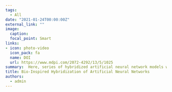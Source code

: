 ```yaml
---
tags:
  - All
date: "2021-01-24T00:00:00Z"
external_link: ""
image:
  caption: 
  focal_point: Smart
links:
- icon: photo-video
  icon_pack: fa
  name: DOI
  url: https://www.mdpi.com/2072-4292/13/5/1025
summary:  Here, series of hybridized artificial neural network models with bio-inspired metaheuristic optimization algorithms such as a genetic algorithm, particle swarm optimization, bat, and monarch butterfly optimization algorithms, were built for predicting particle size fractions. 
title: Bio-Inspired Hybridization of Artificial Neural Networks
authors: 
  - admin
---
```

